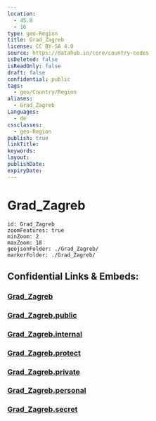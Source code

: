 ```yaml
---
location:
  - 45.8
  - 16
type: geo-Region
title: Grad_Zagreb
license: CC BY-SA 4.0
source: https://datahub.io/core/country-codes
isDeleted: false
isReadOnly: false
draft: false
confidential: public
tags:
  - geo/Country/Region
aliases:
  - Grad_Zagreb
Languages:
  - de
cssclasses:
  - geo-Region
publish: true
linkTitle:
keywords:
layout:
publishDate:
expiryDate:
---
```


# Grad_Zagreb

```leaflet
id: Grad_Zagreb
zoomFeatures: true 
minZoom: 2 
maxZoom: 18
geojsonFolder: ./Grad_Zagreb/
markerFolder: ./Grad_Zagreb/
```


## Confidential Links & Embeds: 

### [Grad_Zagreb](/_Standards/Earth/Continent/Europe/Europe~Central/Croatia/Counties/Grad_Zagreb.md) 

### [Grad_Zagreb.public](/_public/Earth/Continent/Europe/Europe~Central/Croatia/Counties/Grad_Zagreb.public.md) 

### [Grad_Zagreb.internal](/_internal/Earth/Continent/Europe/Europe~Central/Croatia/Counties/Grad_Zagreb.internal.md) 

### [Grad_Zagreb.protect](/_protect/Earth/Continent/Europe/Europe~Central/Croatia/Counties/Grad_Zagreb.protect.md) 

### [Grad_Zagreb.private](/_private/Earth/Continent/Europe/Europe~Central/Croatia/Counties/Grad_Zagreb.private.md) 

### [Grad_Zagreb.personal](/_personal/Earth/Continent/Europe/Europe~Central/Croatia/Counties/Grad_Zagreb.personal.md) 

### [Grad_Zagreb.secret](/_secret/Earth/Continent/Europe/Europe~Central/Croatia/Counties/Grad_Zagreb.secret.md)

